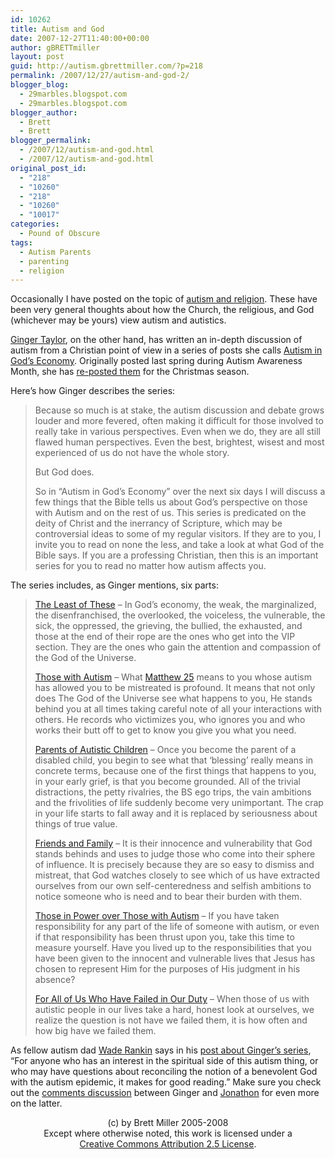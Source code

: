 ```yaml
---
id: 10262
title: Autism and God
date: 2007-12-27T11:40:00+00:00
author: gBRETTmiller
layout: post
guid: http://autism.gbrettmiller.com/?p=218
permalink: /2007/12/27/autism-and-god-2/
blogger_blog:
  - 29marbles.blogspot.com
  - 29marbles.blogspot.com
blogger_author:
  - Brett
  - Brett
blogger_permalink:
  - /2007/12/autism-and-god.html
  - /2007/12/autism-and-god.html
original_post_id:
  - "218"
  - "10260"
  - "218"
  - "10260"
  - "10017"
categories:
  - Pound of Obscure
tags:
  - Autism Parents
  - parenting
  - religion
---
```

Occasionally I have posted on the topic of [autism and religion](http://29marbles.blogspot.com/search/label/religion). These have been very general thoughts about how the Church, the religious, and God (whichever may be yours) view autism and autistics.

[Ginger Taylor](http://adventuresinautism.blogspot.com/), on the other hand, has written an in-depth discussion of autism from a Christian point of view in a series of posts she calls [Autism in God&#8217;s Economy](http://adventuresinautism.blogspot.com/search/label/Autism%20In%20God%27s%20Economy). Originally posted last spring during Autism Awareness Month, she has [re-posted them](http://adventuresinautism.blogspot.com/2007/12/reposting-autism-in-gods-economy.html) for the Christmas season.

Here&#8217;s how Ginger describes the series:

> Because so much is at stake, the autism discussion and debate grows louder and more fevered, often making it difficult for those involved to really take in various perspectives.  <span></span>Even when we do, they are all still flawed human perspectives.  <span></span>Even the best, brightest, wisest and most experienced of us do not have the whole story.
> 
> But God does.
> 
> So in “Autism in God’s Economy” over the next six days I will discuss a few things that the Bible tells us about God’s perspective on those with Autism and on the rest of us. This series is predicated on the deity of Christ and the inerrancy of Scripture, which may be controversial ideas to some of my regular visitors. If they are to you, I invite you to read on none the less, and take a look at what God of the Bible says. If you are a professing Christian, then this is an important series for you to read no matter how autism affects you.

The series includes, as Ginger mentions, six parts:  
[](http://adventuresinautism.blogspot.com/2007/12/autism-in-gods-economy-least-of-these.html)

> [The Least of These](http://adventuresinautism.blogspot.com/2007/12/autism-in-gods-economy-least-of-these.html) &#8211; In God’s economy, the weak, the marginalized, the disenfranchised, the overlooked, the voiceless, the vulnerable, the sick, the oppressed, the grieving, the bullied, the exhausted, and those at the end of their rope are the ones who get into the VIP section. They are the ones who gain the attention and compassion of the God of the Universe.
> 
> [Those with Autism](http://adventuresinautism.blogspot.com/2007/12/autism-in-gods-economy-those-with.html) &#8211; What [Matthew 25](http://www.biblegateway.com/passage/?search=matthew%2025:31-46;&version=49;) means to you whose autism has allowed you to be mistreated is profound. It means that not only does The God of the Universe see what happens to you, He stands behind you at all times taking careful note of all your interactions with others. He records who victimizes you, who ignores you and who works their butt off to get to know you give you what you need.
> 
> [Parents of Autistic Children](http://adventuresinautism.blogspot.com/2007/12/autism-in-gods-economy-parents-of.html) &#8211; Once you become the parent of a disabled child, you begin to see what that ‘blessing’ really means in concrete terms, because one of the first things that happens to you, in your early grief, is that you become grounded. All of the trivial distractions, the petty rivalries, the BS ego trips, the vain ambitions and the frivolities of life suddenly become very unimportant. The crap in your life starts to fall away and it is replaced by seriousness about things of true value.
> 
> [Friends and Family](http://adventuresinautism.blogspot.com/2007/12/autism-in-gods-economy-friends-and.html) &#8211; It is their innocence and vulnerability that God stands behinds and uses to judge those who come into their sphere of influence. It is precisely because they are so easy to dismiss and mistreat, that God watches closely to see which of us have extracted ourselves from our own self-centeredness and selfish ambitions to notice someone who is need and to bear their burden with them.
> 
> [Those in Power over Those with Autism](http://adventuresinautism.blogspot.com/2007/12/autism-in-gods-economy-those-in-power.html) &#8211; If you have taken responsibility for any part of the life of someone with autism, or even if that responsibility has been thrust upon you, take this time to measure yourself. Have you lived up to the responsibilities that you have been given to the innocent and vulnerable lives that Jesus has chosen to represent Him for the purposes of His judgment in his absence?
> 
> [For All of Us Who Have Failed in Our Duty](http://adventuresinautism.blogspot.com/2007/12/autism-in-gods-economy-for-all-of-us.html) &#8211; When those of us with autistic people in our lives take a hard, honest look at ourselves, we realize the question is not have we failed them, it is how often and how big have we failed them.

As fellow autism dad [Wade Rankin](http://injectingsense.blogspot.com/) says in his [post about Ginger&#8217;s series](http://injectingsense.blogspot.com/2007/12/autism-in-gods-economy.html), &#8220;For anyone who has an interest in the spiritual side of this autism thing, or who may have questions about reconciling the notion of a benevolent God with the autism epidemic, it makes for good reading.&#8221; Make sure you check out the [comments discussion](https://www.blogger.com/comment.g?blogID=7771487&postID=3815538888234532938) between Ginger and [Jonathon](http://www.jonathans-stories.com/index.html) for even more on the latter.

<div class="blogger-post-footer">
  <p align="center">
    (c) by Brett Miller 2005-2008<br /> Except where otherwise noted, this work is licensed under a<br /> <a href="http://creativecommons.org/licenses/by/2.5/" rel="license">Creative Commons Attribution 2.5 License</a>.
  </p>
</div>